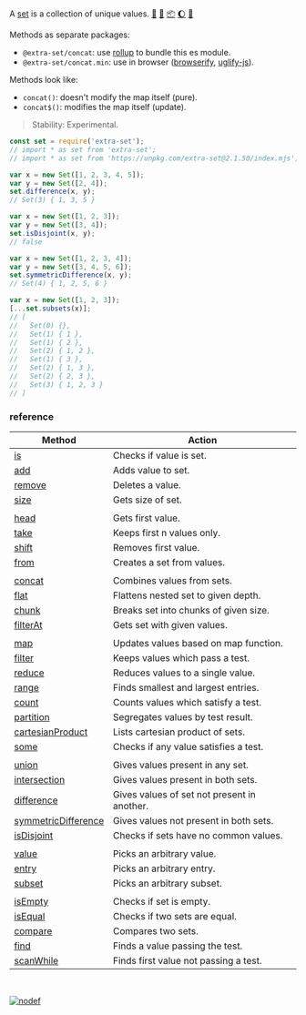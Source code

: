 A [set] is a collection of unique values. [:running:] [:vhs:] [:package:] [:moon:] [:ledger:]

Methods as separate packages:
- `@extra-set/concat`: use [rollup] to bundle this es module.
- `@extra-set/concat.min`: use in browser ([browserify], [uglify-js]).

Methods look like:
- `concat()`: doesn't modify the map itself (pure).
- `concat$()`: modifies the map itself (update).

> Stability: Experimental.

```javascript
const set = require('extra-set');
// import * as set from 'extra-set';
// import * as set from 'https://unpkg.com/extra-set@2.1.50/index.mjs'; (deno)

var x = new Set([1, 2, 3, 4, 5]);
var y = new Set([2, 4]);
set.difference(x, y);
// Set(3) { 1, 3, 5 }

var x = new Set([1, 2, 3]);
var y = new Set([3, 4]);
set.isDisjoint(x, y);
// false

var x = new Set([1, 2, 3, 4]);
var y = new Set([3, 4, 5, 6]);
set.symmetricDifference(x, y);
// Set(4) { 1, 2, 5, 6 }

var x = new Set([1, 2, 3]);
[...set.subsets(x)];
// [
//   Set(0) {},
//   Set(1) { 1 },
//   Set(1) { 2 },
//   Set(2) { 1, 2 },
//   Set(1) { 3 },
//   Set(2) { 1, 3 },
//   Set(2) { 2, 3 },
//   Set(3) { 1, 2, 3 }
// ]
```

### reference

| Method                | Action
|-----------------------|-------
| [is]                  | Checks if value is set.
| [add]                 | Adds value to set.
| [remove]              | Deletes a value.
| [size]                | Gets size of set.
|                       | 
| [head]                | Gets first value.
| [take]                | Keeps first n values only.
| [shift]               | Removes first value.
| [from]                | Creates a set from values.
|                       | 
| [concat]              | Combines values from sets.
| [flat]                | Flattens nested set to given depth.
| [chunk]               | Breaks set into chunks of given size.
| [filterAt]            | Gets set with given values.
|                       | 
| [map]                 | Updates values based on map function.
| [filter]              | Keeps values which pass a test.
| [reduce]              | Reduces values to a single value.
| [range]               | Finds smallest and largest entries.
| [count]               | Counts values which satisfy a test.
| [partition]           | Segregates values by test result.
| [cartesianProduct]    | Lists cartesian product of sets.
| [some]                | Checks if any value satisfies a test.
|                       | 
| [union]               | Gives values present in any set.
| [intersection]        | Gives values present in both sets.
| [difference]          | Gives values of set not present in another.
| [symmetricDifference] | Gives values not present in both sets.
| [isDisjoint]          | Checks if sets have no common values.
|                       | 
| [value]               | Picks an arbitrary value.
| [entry]               | Picks an arbitrary entry.
| [subset]              | Picks an arbitrary subset.
|                       | 
| [isEmpty]             | Checks if set is empty.
| [isEqual]             | Checks if two sets are equal.
| [compare]             | Compares two sets.
| [find]                | Finds a value passing the test.
| [scanWhile]           | Finds first value not passing a test.

<br>

[![nodef](https://merferry.glitch.me/card/extra-set.svg)](https://nodef.github.io)

[set]: https://developer.mozilla.org/en-US/docs/Web/JavaScript/Reference/Global_Objects/Set
[browserify]: https://www.npmjs.com/package/browserify
[rollup]: https://www.npmjs.com/package/rollup
[uglify-js]: https://www.npmjs.com/package/uglify-js
[:package:]: https://www.npmjs.com/package/extra-set
[:moon:]: https://www.npmjs.com/package/extra-set.min
[:ledger:]: https://unpkg.com/extra-set/
[:running:]: https://npm.runkit.com/extra-set
[is]: https://github.com/nodef/extra-set/wiki/is
[add]: https://github.com/nodef/extra-set/wiki/add
[remove]: https://github.com/nodef/extra-set/wiki/remove
[size]: https://github.com/nodef/extra-set/wiki/size
[head]: https://github.com/nodef/extra-set/wiki/head
[take]: https://github.com/nodef/extra-set/wiki/take
[shift]: https://github.com/nodef/extra-set/wiki/shift
[from]: https://github.com/nodef/extra-set/wiki/from
[concat]: https://github.com/nodef/extra-set/wiki/concat
[flat]: https://github.com/nodef/extra-set/wiki/flat
[chunk]: https://github.com/nodef/extra-set/wiki/chunk
[filterAt]: https://github.com/nodef/extra-set/wiki/filterAt
[map]: https://github.com/nodef/extra-set/wiki/map
[filter]: https://github.com/nodef/extra-set/wiki/filter
[reduce]: https://github.com/nodef/extra-set/wiki/reduce
[range]: https://github.com/nodef/extra-set/wiki/range
[count]: https://github.com/nodef/extra-set/wiki/count
[partition]: https://github.com/nodef/extra-set/wiki/partition
[cartesianProduct]: https://github.com/nodef/extra-set/wiki/cartesianProduct
[some]: https://github.com/nodef/extra-set/wiki/some
[union]: https://github.com/nodef/extra-set/wiki/union
[intersection]: https://github.com/nodef/extra-set/wiki/intersection
[difference]: https://github.com/nodef/extra-set/wiki/difference
[symmetricDifference]: https://github.com/nodef/extra-set/wiki/symmetricDifference
[isDisjoint]: https://github.com/nodef/extra-set/wiki/isDisjoint
[value]: https://github.com/nodef/extra-set/wiki/value
[entry]: https://github.com/nodef/extra-set/wiki/entry
[subset]: https://github.com/nodef/extra-set/wiki/subset
[isEmpty]: https://github.com/nodef/extra-set/wiki/isEmpty
[isEqual]: https://github.com/nodef/extra-set/wiki/isEqual
[compare]: https://github.com/nodef/extra-set/wiki/compare
[find]: https://github.com/nodef/extra-set/wiki/find
[scanWhile]: https://github.com/nodef/extra-set/wiki/scanWhile
[:vhs:]: https://asciinema.org/a/339298
